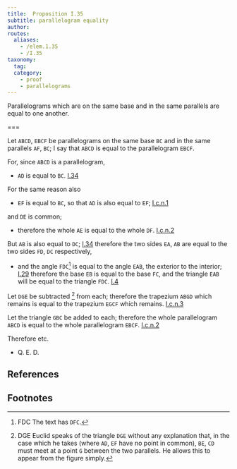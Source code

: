```yaml
---
title:  Proposition I.35
subtitle: parallelogram equality
author:
routes:
  aliases:
    - /elem.1.35
    - /I.35
taxonomy:
  tag:
  category:
    - proof
    - parallelograms
---
```


Parallelograms which are on the same base and in the same parallels are equal to one another.

===

Let `ABCD`, `EBCF` be parallelograms on the same base `BC` and in the same parallels `AF`, `BC`; I say that `ABCD` is equal to the parallelogram `EBCF`.

For, since `ABCD` is a parallelogram, 

- `AD` is equal to `BC`. [I.34]

For the same reason also 

- `EF` is equal to `BC`, so that `AD` is also equal to `EF`; [I.c.n.1]

and `DE` is common; 

- therefore the whole `AE` is equal to the whole `DF`. [I.c.n.2]

But `AB` is also equal to `DC`; [I.34] therefore the two sides `EA`, `AB` are equal to the two sides `FD`, `DC` respectively,

- and the angle `FDC`[^I.35:1] is equal to the angle `EAB`, the exterior to the interior; [I.29] therefore the base `EB` is equal to the base `FC`, and the triangle `EAB` will be equal to the triangle `FDC`. [I.4]

Let `DGE` be subtracted [^I.35:2] from each; therefore the trapezium `ABGD` which remains is equal to the trapezium `EGCF` which remains. [I.c.n.3] 

Let the triangle `GBC` be added to each; therefore the whole parallelogram `ABCD` is equal to the whole parallelogram `EBCF`. [I.c.n.2]

Therefore etc.

- Q. E. D.


## References

[I.4]: /elem.1.4 "Book 1 - Proposition 4"
[I.29]: /elem.1.29 "Book 1 - Proposition 29"
[I.34]: /elem.1.34 "Book 1 - Proposition 34"
[I.c.n.1]: /elem.1.c.n.1 "Book 1 - Common Notion 1"
[I.c.n.2]: /elem.1.c.n.2 "Book 1 - Common Notion 2"
[I.c.n.3]: /elem.1.c.n.3 "Book 1 - Common Notion 3"

## Footnotes

[^I.35:1]: FDC
    The text has <quote>`DFC`.</quote>


[^I.35:2]: DGE
    Euclid speaks of the triangle `DGE` without any explanation that, in the case which he takes (where `AD`, `EF` have no point in common), `BE`, `CD` must meet at a point `G` between the two parallels. He allows this to appear from the figure simply.

